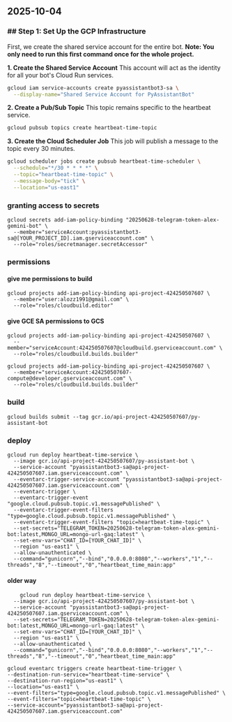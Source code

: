 ## 2025-10-04

### \#\# Step 1: Set Up the GCP Infrastructure

First, we create the shared service account for the entire bot. **Note: You only need to run this first command once for the whole project.**

**1. Create the Shared Service Account**
This account will act as the identity for all your bot's Cloud Run services.

```bash
gcloud iam service-accounts create pyassistantbot3-sa \
  --display-name="Shared Service Account for PyAssistantBot"
```

**2. Create a Pub/Sub Topic**
This topic remains specific to the heartbeat service.

```bash
gcloud pubsub topics create heartbeat-time-topic
```

**3. Create the Cloud Scheduler Job**
This job will publish a message to the topic every 30 minutes.

```bash
gcloud scheduler jobs create pubsub heartbeat-time-scheduler \
  --schedule="*/30 * * * *" \
  --topic="heartbeat-time-topic" \
  --message-body="tick" \
  --location="us-east1"
```

### granting access to secrets
```
gcloud secrets add-iam-policy-binding "20250628-telegram-token-alex-gemini-bot" \
  --member="serviceAccount:pyassistantbot3-sa@[YOUR_PROJECT_ID].iam.gserviceaccount.com" \
  --role="roles/secretmanager.secretAccessor"
```

### permissions
#### give me permissions to build
```
gcloud projects add-iam-policy-binding api-project-424250507607 \
  --member="user:alozz1991@gmail.com" \
  --role="roles/cloudbuild.editor"
```

#### give GCE SA permissions to GCS
```
gcloud projects add-iam-policy-binding api-project-424250507607 \
  --member="serviceAccount:424250507607@cloudbuild.gserviceaccount.com" \
  --role="roles/cloudbuild.builds.builder"
```

```
gcloud projects add-iam-policy-binding api-project-424250507607 \
  --member="serviceAccount:424250507607-compute@developer.gserviceaccount.com" \
  --role="roles/cloudbuild.builds.builder"
```

### build
```
gcloud builds submit --tag gcr.io/api-project-424250507607/py-assistant-bot
```


### deploy

```
gcloud run deploy heartbeat-time-service \
  --image gcr.io/api-project-424250507607/py-assistant-bot \
  --service-account "pyassistantbot3-sa@api-project-424250507607.iam.gserviceaccount.com" \
  --eventarc-trigger-service-account "pyassistantbot3-sa@api-project-424250507607.iam.gserviceaccount.com" \
  --eventarc-trigger \
  --eventarc-trigger-event "google.cloud.pubsub.topic.v1.messagePublished" \
  --eventarc-trigger-event-filters "type=google.cloud.pubsub.topic.v1.messagePublished" \
  --eventarc-trigger-event-filters "topic=heartbeat-time-topic" \
  --set-secrets="TELEGRAM_TOKEN=20250628-telegram-token-alex-gemini-bot:latest,MONGO_URL=mongo-url-gaq:latest" \
  --set-env-vars="CHAT_ID=[YOUR_CHAT_ID]" \
  --region "us-east1" \
  --allow-unauthenticated \
  --command="gunicorn","--bind","0.0.0.0:8080","--workers","1","--threads","8","--timeout","0","heartbeat_time_main:app"
```

#### older way

```
	gcloud run deploy heartbeat-time-service \
  --image gcr.io/api-project-424250507607/py-assistant-bot \
  --service-account "pyassistantbot3-sa@api-project-424250507607.iam.gserviceaccount.com" \
  --set-secrets="TELEGRAM_TOKEN=20250628-telegram-token-alex-gemini-bot:latest,MONGO_URL=mongo-url-gaq:latest" \
  --set-env-vars="CHAT_ID=[YOUR_CHAT_ID]" \
  --region "us-east1" \
  --allow-unauthenticated \
  --command="gunicorn","--bind","0.0.0.0:8080","--workers","1","--threads","8","--timeout","0","heartbeat_time_main:app"
  ```
  
  ```
  gcloud eventarc triggers create heartbeat-time-trigger \
  --destination-run-service="heartbeat-time-service" \
  --destination-run-region="us-east1" \
  --location="us-east1" \
  --event-filters="type=google.cloud.pubsub.topic.v1.messagePublished" \
  --event-filters="topic=heartbeat-time-topic" \
  --service-account="pyassistantbot3-sa@api-project-424250507607.iam.gserviceaccount.com"
  ```
